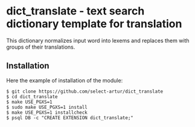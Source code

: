 # dict_translate - text search dictionary template for translation

This dictionary normalizes input word into lexems and replaces them with groups
of their translations.

## Installation

Here the example of installation of the module:

    $ git clone https://github.com/select-artur/dict_translate
    $ cd dict_translate
    $ make USE_PGXS=1
    $ sudo make USE_PGXS=1 install
    $ make USE_PGXS=1 installcheck
    $ psql DB -c "CREATE EXTENSION dict_translate;"

